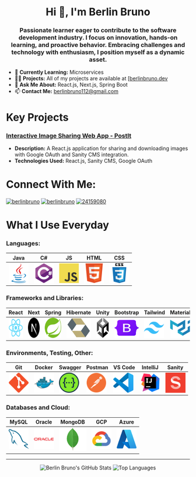 <h1 align="center">Hi 👋, I'm Berlin Bruno</h1>
<h3 align="center">Passionate learner eager to contribute to the software development industry. I focus on innovation, hands-on learning, and proactive behavior. Embracing challenges and technology with enthusiasm, I position myself as a dynamic asset.</h3>

- 🌱 **Currently Learning:** Microservices
- 👨‍💻 **Projects:** All of my projects are available at [[berlinbruno.dev](https://postitmedia.netlify.app/)
- 💬 **Ask Me About:** React.js, Next.js, Spring Boot
- 📫 **Contact Me:** berlinbruno112@gmail.com

# Key Projects
### [Interactive Image Sharing Web App - PostIt](https://berlinbruno.dev/postit)
- **Description:** A React.js application for sharing and downloading images with Google OAuth and Sanity CMS integration.
- **Technologies Used:** React.js, Sanity CMS, Google OAuth

# Connect With Me:
<p align="left">
<a href="https://dev.to/berlinbruno" target="blank"><img align="center" src="https://raw.githubusercontent.com/rahuldkjain/github-profile-readme-generator/master/src/images/icons/Social/devto.svg" alt="berlinbruno" height="30" width="40" /></a>
<a href="https://linkedin.com/in/berlinbruno" target="blank"><img align="center" src="https://raw.githubusercontent.com/rahuldkjain/github-profile-readme-generator/master/src/images/icons/Social/linked-in-alt.svg" alt="berlinbruno" height="30" width="40" /></a>
<a href="https://stackoverflow.com/users/24159080" target="blank"><img align="center" src="https://raw.githubusercontent.com/rahuldkjain/github-profile-readme-generator/master/src/images/icons/Social/stack-overflow.svg" alt="24159080" height="30" width="40" /></a>
</p>

# What I Use Everyday 

### Languages:
| Java | C# | JS | HTML | CSS |
|------|----|----|------|-----|
|  <img src="https://github.com/devicons/devicon/blob/master/icons/java/java-original.svg" title="Java" alt="Java" width="55" height="55"/> |  <img src="https://github.com/devicons/devicon/blob/master/icons/csharp/csharp-original.svg" title="C#" alt="C#" width="55" height="55"/> |  <img src="https://github.com/devicons/devicon/blob/master/icons/javascript/javascript-original.svg" title="JavaScript" alt="JavaScript" width="55" height="55"/> |  <img src="https://github.com/devicons/devicon/blob/master/icons/html5/html5-original.svg" title="HTML5" alt="HTML5" width="55" height="55"/> |  <img src="https://github.com/devicons/devicon/blob/master/icons/css3/css3-original-wordmark.svg" title="CSS" alt="CSS" width="55" height="55"/> | 

### Frameworks and Libraries:
| React | Next | Spring | Hibernate | Unity | Bootstrap | Tailwind | Material |
|-------|------|--------|------------|-----------|----------|----------|----------|
|  <img src="https://github.com/devicons/devicon/blob/master/icons/react/react-original.svg" title="React" alt="React" width="55" height="55"/> |  <img src="https://github.com/devicons/devicon/blob/master/icons/nextjs/nextjs-original.svg" title="Next.js" alt="Next.js" width="55" height="55"/> |  <img src="https://github.com/devicons/devicon/blob/master/icons/spring/spring-original.svg" title="Spring" alt="Spring" width="55" height="55"/> |  <img src="https://github.com/devicons/devicon/blob/master/icons/hibernate/hibernate-original.svg" title="Hibernate" alt="Hibernate" width="75" height="55"/> |  <img src="https://github.com/devicons/devicon/blob/master/icons/unity/unity-original.svg" title="Unity" alt="Unity" width="75" height="55"/> |  <img src="https://github.com/devicons/devicon/blob/master/icons/bootstrap/bootstrap-original.svg" title="Bootstrap" alt="Bootstrap" width="75" height="55"/> |  <img src="https://github.com/devicons/devicon/blob/master/icons/tailwindcss/tailwindcss-original.svg" title="Tailwind CSS" alt="Tailwind CSS" width="55" height="55"/> | <img src="https://github.com/devicons/devicon/blob/master/icons/materialui/materialui-original.svg" title="Material UI" alt="Material UI" width="55" height="55"/> |

### Environments, Testing, Other:
| Git | Docker | Swagger | Postman | VS Code | IntelliJ | Sanity |
|-----|--------|---------|---------|---------|----------|--------|
| <img src="https://github.com/devicons/devicon/blob/master/icons/git/git-original.svg" title="Git" alt="Git" width="55" height="55"/> | <img src="https://github.com/devicons/devicon/blob/master/icons/docker/docker-original.svg" title="Docker" alt="Docker" width="55" height="55"/> | <img src="https://github.com/devicons/devicon/blob/master/icons/swagger/swagger-original.svg" title="Swagger" alt="Swagger" width="55" height="55"/> | <img src="https://github.com/devicons/devicon/blob/master/icons/postman/postman-original.svg" title="Postman" alt="Postman" width="55" height="55"/> | <img src="https://github.com/devicons/devicon/blob/master/icons/vscode/vscode-original.svg" title="VS Code" alt="VS Code" width="55" height="55"/> | <img src="https://github.com/devicons/devicon/blob/master/icons/intellij/intellij-original.svg" title="IntelliJ" alt="IntelliJ" width="55" height="55"/> | <img src="https://github.com/devicons/devicon/blob/master/icons/sanity/sanity-original.svg" title="Sanity" alt="Sanity" width="55" height="55"/> |

### Databases and Cloud:
| MySQL | Oracle | MongoDB | GCP | Azure |
|-------|--------|---------|-----|-------|
| <img src="https://github.com/devicons/devicon/blob/master/icons/mysql/mysql-original.svg" title="MySQL" alt="MySQL" width="55" height="55"/> | <img src="https://github.com/devicons/devicon/blob/master/icons/oracle/oracle-original.svg" title="Oracle" alt="Oracle" width="55" height="55"/> | <img src="https://github.com/devicons/devicon/blob/master/icons/mongodb/mongodb-original.svg" title="MongoDB" alt="MongoDB" width="75" height="65"/> | <img src="https://github.com/devicons/devicon/blob/master/icons/googlecloud/googlecloud-original.svg" title="Google Cloud Platform" alt="Google Cloud Platform" width="55" height="55"/> | <img src="https://github.com/devicons/devicon/blob/master/icons/azure/azure-original.svg" title="Azure" alt="Azure" width="55" height="55"/> |

---

<p align="center">
  <img width="600" height="200" src="https://github-readme-stats.vercel.app/api?username=berlinbruno&show_icons=true&theme=vision-friendly-dark" alt="Berlin Bruno's GitHub Stats">
  <img width="400" height="200" src="https://github-readme-stats.vercel.app/api/top-langs/?username=berlinbruno&size_weight=0.0005&count_weight=0.3&layout=compact&theme=vision-friendly-dark" alt="Top Languages">
</p>
